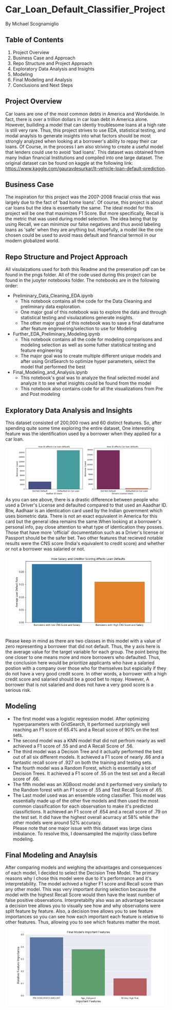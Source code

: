 # Car_Loan_Default_Classifier_Project
By Michael Scognamiglio
## Table of Contents
1. Project Overview
1. Business Case and Approach
1. Repo Structure and Project Approach
1. Exploratory Data Analysis and Insights
1. Modeling 
1. Final Modeling and Analysis
1. Conclusions and Next Steps
## Project Overview 
Car loans are one of the most common debts in America and Worldwide. In fact, there is over a trillion dollars in car loan debt in America alone. 
However, builiding a model that can identiy troublesome loans at a high rate is still very rare. Thus, this project strives to use EDA, statistical testing, and modal anaylsis to generate insights into what factors should be most strongly analyzed when looking at a borrower's ability to repay their car loans. Of Course, in the process I am also striving to create a useful model that lenders could use to avoid 'bad loans'. This dataset was obtained from many Indian financial Institutions and compiled into one large dataset. The original dataset can be found on kaggle at the following link: https://www.kaggle.com/gauravdesurkar/lt-vehicle-loan-default-prediction.
## Business Case 
The inspiration for this project was the 2007-2008 finacial crisis that was largely due to the fact of 'bad home loans'. Of course, this project is about car loans but the idea is essentially the same. The ideal model for this project will be one that maximizes F1 Score. But more specifically, Recall is the metric that was used during model selection. The idea being that by using Recall, we can minimize our false negatives and thus avoid labeling loans as 'safe' when they are anything but. Hopefully, a model like the one chosen could be used to avoid mass default and financial termoil in our modern globalized world. 
## Repo Structure and Project Approach
 All visulaizations used for both this Readme and the presenation pdf can be found in the pngs folder.
 All of the code used during this project can be found in the juoyter notebooks folder. 
 The notebooks are in the following order:
 - Preliminary_Data_Cleaning_EDA.ipynb
    - This notebook contains all the code for the Data Cleaning and preliminary data exploration. 
    - One major goal of this notebook was to explore the data and through statistical testing and visulazations generate insights.
    - The other major goal of this notebook was to save a final dataframe after feature engineering/selection to use for Modeling
- Further_EDA_Preliminary_Modeling.ipynb
  - This notebook contains all the code for modeling comparisons and modeling selection as well as some futher statistical testing and feature engineering
  - The major goal was to create multiple different unique models and after using GridSearch to optimize hyper parameters, select the model that performed the best
- Final_Modeling_and_Analysis.ipynb
  -  This notebook's goal was to analyze the final selected model and analyze it to see what insights could be found from the model
  - This notebook also contains code for all the visualizations from Pre and Post modeling 
##  Exploratory Data Analysis and Insights
This dataset consisted of 200,000 rows and 60 distinct features. So, after spending quite some time exploring the entire dataset, One interesting feature was the identification used by a borrower when they applied for a car loan.  
![Image](https://raw.githubusercontent.com/Scogs25/Car_Loan_Default_Classifier_Project/master/pngs/How_ID_affects_Car_loan_defaults.png)
As you can see above, there is a drastic difference between people who used a Driver's License and defaulted compared to that used an Aaadhar ID. Btw, Aadhaar is an identication card used by the Indian government which uses biometric data. There is not an exact equivalent in America for this card but the general idea remains the same.When looking at a borrower's personal info, pay close attention to what type of identication they posses. Those that have more 'official' documentation such as a Driver's license or Passport should be the safer bet. 
Two other features that recieved notable results were the CNS score (India's equivalent to credit score) and whether or not a borrower was salaried or not. 
![Image](https://raw.githubusercontent.com/Scogs25/Car_Loan_Default_Classifier_Project/master/pngs/How_Salary_and_Credit_Scroing_relates_to_Car_loan_Defaults.png)

Please keep in mind as there are two classes in this model with a value of zero representing a borrower that did not default. Thus, the y axis here is the average value for the target variable for each group. The point being the one closer to one means more and more borrowers who defaulted. 
Thus, the conclusion here would be prioritize applicants who have a salaried postion with a company over those who for themselves but espicially if they do not have a very good credit score. In other words, a borrower with a high credit score and salaried should be a good bet to repay. However, A borrower that is not salaried and does not have a very good score is a serious risk. 
## Modeling 
- The first model was a logistic regression model. After optimizing hyperparameters with GridSearch, It performed surprisingly well reaching an F1 score of 65.4% and a Recall score of 90% on the test sets. 
- The second model was a KNN model that did not perfrom nearly as well achieved a F1 score of .55 and and A Recall Score of .56. 
- The third model was a Decison Tree and it actually performed the best out of all six different models. It achieved a F1 score of nearly .66  and a fantastic recall score of .927 on both the training and testing sets.  
- The fourth model was a Random Forest, which is essentially a lot of Decision Trees. It achieved a F1 score of .55 on the test set and a Recall score of .66. 
- The fifth model was an XGBoost model and it performed very similarly to the Random forest wtih an F1 score of .55 and Test Recall Score of .65. 
- The Last model used was an ensemble voting classifier. This model was essentially made up of the other five  models and then used the most common classification for each observation to make it's predicted classifictions. It achieved an F1 score of .654 and a recall score of .79 on the test set. It did have the highest overall acurracy at 58% while the other models were around 52% accuracy.  
Please note that one major issue with this dataset was large class imbalance. To resolve this, I downsampled the majority class before modeling. 
## Final Modeling and Anaylsis 
 After comparing models and weighing the advantages and consequences of each model, I decided to select the Decision Tree Model. 
 The primary reasons why I chose this model were due to it's performance and it's interpretability. The model achived a higher F1 score and Recall score than any other model. This was very important during selection because the model with the highest Recall Score would then have the least number of false positive observations. Interpretabilty also was an advantage because a decision tree allows you to visually see how and why observatons were split feature by feature. 
 Also, a decision tree allows you to see feature importances so you can see how each important each feature is relative to other features. Thus, allowing you to see which features matter the most. 
 ![Image](https://raw.githubusercontent.com/Scogs25/Car_Loan_Default_Classifier_Project/master/pngs/Final_Model_Important_Features.png)

